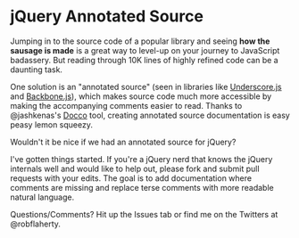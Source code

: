# jQuery Annotated Source
Jumping in to the source code of a popular library and seeing **how the sausage is made** is a great way to level-up on your journey to JavaScript badassery. But reading through 10K lines of highly refined code can be a daunting task.

One solution is an "annotated source" (seen in libraries like [Underscore.js](http://documentcloud.github.com/underscore/docs/underscore.html) and [Backbone.js](http://documentcloud.github.com/backbone/docs/backbone.html)), which makes source code much more accessible by making the accompanying comments easier to read. Thanks to @jashkenas's [Docco](http://jashkenas.github.com/docco/) tool, creating annotated source documentation is easy peasy lemon squeezy.

Wouldn't it be nice if we had an annotated source for jQuery?

I've gotten things started. If you're a jQuery nerd that knows the jQuery internals well and would like to help out, please fork and submit pull requests with your edits. The goal is to add documentation where comments are missing and replace terse comments with more readable natural language.

Questions/Comments? Hit up the Issues tab or find me on the Twitters at @robflaherty.